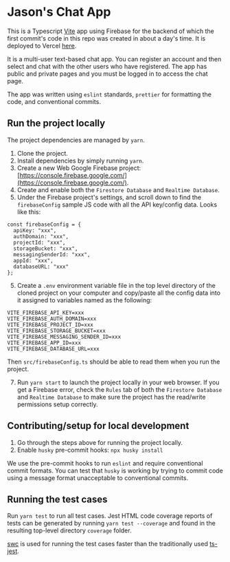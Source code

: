 # Jason's Chat App

This is a Typescript [Vite](https://vitejs.dev/) app using Firebase for the backend of which the first commit's code in this repo was created in about a day's time. It is deployed to Vercel [here](https://jasons-chat-app.vercel.app/login).

It is a multi-user text-based chat app. You can register an account and then select and chat with the other users who have registered. The app has public and private pages and you must be logged in to access the chat page.

The app was written using `eslint` standards, `prettier` for formatting the code, and conventional commits.

## Run the project locally

The project dependencies are managed by `yarn`.

1. Clone the project.
2. Install dependencies by simply running `yarn`.
3. Create a new Web Google Firebase project: [https://console.firebase.google.com/](https://console.firebase.google.com/).
4. Create and enable both the `Firestore Database` and `Realtime Database`.
5. Under the Firebase project's settings, and scroll down to find the `firebaseConfig` sample JS code with all the API key/config data. Looks like this:

```
const firebaseConfig = {
  apiKey: "xxx",
  authDomain: "xxx",
  projectId: "xxx",
  storageBucket: "xxx",
  messagingSenderId: "xxx",
  appId: "xxx",
  databaseURL: "xxx"
};
```

5. Create a `.env` environment variable file in the top level directory of the cloned project on your computer and copy/paste all the config data into it assigned to variables named as the following:

```
VITE_FIREBASE_API_KEY=xxx
VITE_FIREBASE_AUTH_DOMAIN=xxx
VITE_FIREBASE_PROJECT_ID=xxx
VITE_FIREBASE_STORAGE_BUCKET=xxx
VITE_FIREBASE_MESSAGING_SENDER_ID=xxx
VITE_FIREBASE_APP_ID=xxx
VITE_FIREBASE_DATABASE_URL=xxx
```

Then `src/firebaseConfig.ts` should be able to read them when you run the project.

7. Run `yarn start` to launch the project locally in your web browser. If you get a Firebase error, check the `Rules` tab of both the `Firestore Database` and `Realtime Database` to make sure the project has the read/write permissions setup correctly.

## Contributing/setup for local development

1. Go through the steps above for running the project locally.
2. Enable `husky` pre-commit hooks: `npx husky install`

We use the pre-commit hooks to run `eslint` and require conventional commit formats. You can test that `husky` is working by trying to commit code using a message format unacceptable to conventional commits.

## Running the test cases

Run `yarn test` to run all test cases. Jest HTML code coverage reports of tests can be generated by running `yarn test --coverage` and found in the resulting top-level directory `coverage` folder.

[swc](https://swc.rs) is used for running the test cases faster than the traditionally used [ts-jest](https://kulshekhar.github.io/ts-jest/).
